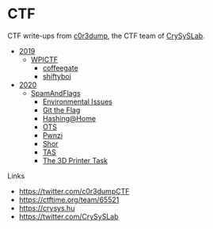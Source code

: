 # CTF

CTF write-ups from [c0r3dump](https://twitter.com/c0r3dumpCTF), the CTF team of [CrySySLab](https://crysys.hu).

- [2019](2019)
    + [WPICTF](2019/WPICTF)
        * [coffeegate](2019/WPICTF/coffeegate)
        * [shiftyboi](2019/WPICTF/shiftyboi)
- [2020](2020)
    + [SpamAndFlags](2020/SpamAndFlags)
        * [Environmental Issues](2020/SpamAndFlags/environmental-issues)
        * [Git the Flag](2020/SpamAndFlags/git-the-flag)
        * [Hashing@Home](2020/SpamAndFlags/hashing@home)
        * [OTS](2020/SpamAndFlags/ots)
        * [Pwnzi](2020/SpamAndFlags/pwnzi)
        * [Shor](2020/SpamAndFlags/shor)
        * [TAS](2020/SpamAndFlags/tas)
        * [The 3D Printer Task](2020/SpamAndFlags/the-3d-printer-task)

Links
- <https://twitter.com/c0r3dumpCTF>
- <https://ctftime.org/team/65521>
- <https://crysys.hu>
- <https://twitter.com/CrySySLab>